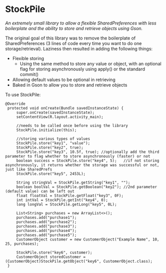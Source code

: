# StockPile
*An extremely small library to allow a flexible SharedPreferences with less boilerplate and the ability to store and retrieve objects using Gson.*

The original goal of this library was to remove the boilerplate of SharedPreferences (3 lines of code every time you want to do one storage/retrieval). Laziness then resulted in adding the following things:

* Flexible storing 
  * Using the same method to store any value or object, with an optional flag for storing asynchronously using apply() or the standard commit()
* Allowing default values to be optional in retrieving
* Baked in Gson to allow you to store and retrieve objects


To use StockPile:

```
@Override
 protected void onCreate(Bundle savedInstanceState) {
     super.onCreate(savedInstanceState);
     setContentView(R.layout.activity_main);

     //needs to be called once before using the library
     StockPile.initialize(this);

     //storing various types of values
     StockPile.store("key1", "value");
     StockPile.store("key2", true);
     StockPile.store("key3", 10.5f, true); //optionally add the third parameter to flag whether to store asynchronously (faster) or not
     boolean success = StockPile.store("key4", 5);   //if not storing asynchronously, it returns whether the storage was successful or not, just like SharedPrefs
     StockPile.store("key5", 2453L);

     String stringVal = StockPile.getString("key1", "");
     boolean boolVal = StockPile.getBoolean("key2"); //2nd parameter (default value) can be left out
     float floatVal = StockPile.getFloat("key3", 0F);
     int intVal = StockPile.getInt("key4", 0);
     long longVal = StockPile.getLong("key5", 0L);

     List<String> purchases = new ArrayList<>();
     purchases.add("purchase1");
     purchases.add("purchase2");
     purchases.add("purchase3");
     purchases.add("purchase4");
     purchases.add("purchase5");
     CustomerObject customer = new CustomerObject("Example Name", 10, 25, purchases);

     StockPile.store("key6", customer);
     CustomerObject storedCustomer = (CustomerObject)StockPile.getObject("key6", CustomerObject.class);
 }
```
